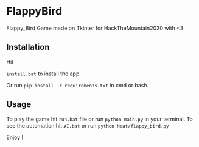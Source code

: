 # FlappyBird

Flappy_Bird Game made on Tkinter for HackTheMountain2020 with <3

## Installation

Hit 

```install.bat```  to install the app. 

Or run ```pip install -r requirements.txt``` in cmd or bash.

## Usage

To play the game hit ```run.bat``` file or run ```python main.py``` in your terminal.
To see the automation hit ```AI.bat``` or run ```python Neat/flappy_bird.py```

Enjoy !
